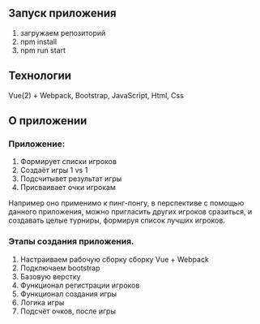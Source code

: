## Запуск приложения
1. загружаем репозиторий
2. npm install
3. npm run start

## Технологии
Vue(2) + Webpack, 
Bootstrap, JavaScript, Html, Css

## О приложении
### Приложение: 
1. Формирует списки игроков 
2. Создаёт игры 1 vs 1 
3. Подсчитывeт результат игры
4. Присваивает очки игрокам
  
Например оно применимо к пинг-понгу, 
в перспективе с помощью данного приложения, 
можно пригласить других игроков сразиться, 
и создавать целые турниры, формируя список лучших игроков.

### Этапы создания приложения.
1. Настраиваем рабочую сборку сборку Vue + Webpack
2. Подключаем bootstrap 
3. Базовую верстку
4. Функционал регистрации игроков
5. Функционал создания игры 
6. Логика игры
7. Подсчёт очков, после игры

